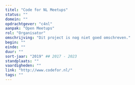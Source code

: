 ```yaml
---
titel: "Code for NL Meetups"
status: ""
domein: ""
opdrachtgever: "c4nl"
aanpak: "Open Meetups"
rol: "Organisator"
omschrijving: "Dit project is nog niet goed omschreven."
begin: ""
einde: ""
duur: ""
sort-jaar: "2019" ## 2017 - 2023
standplaats: ""
vaardigheden: ""
link: "http://www.codefor.nl/"
tags: ""
---
```

